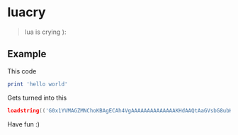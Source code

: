 # luacry
> lua is crying ):

## Example
This code
```lua
print 'hello world'
```

Gets turned into this
```lua
loadstring(('G0x1YVMAGZMNChoKBAgECAh4VgAAAAAAAAAAAAAAKHdAAQtAaGVsbG8ubHVhAAAAAAAAAAAAAQIEAAAABgBAAEFAAAAkQAABJgCAAAIAAAAEBnByaW50BAxoZWxsbyB3b3JsZAEAAAABAAAAAAAEAAAAAQAAAAEAAAABAAAAAQAAAAAAAAABAAAABV9FTlY='):gsub('.',function(x)if x=='='then return''end;local r,f='',(('ABCDEFGHIJKLMNOPQRSTUVWXYZabcdefghijklmnopqrstuvwxyz0123456789+/'):find(x)-1)for i=6,1,-1 do r=r..(f%2^i-f%2^(i-1)>0 and'1'or'0')end;return r;end):gsub('%d%d%d?%d?%d?%d?%d?%d?',function(x)if #x ~= 8 then return''end;local c=0;for i=1,8 do c=c+(x:sub(i,i)=='1'and 2^(8-i) or 0) end;return string.char(c)end))()
```

Have fun :)
